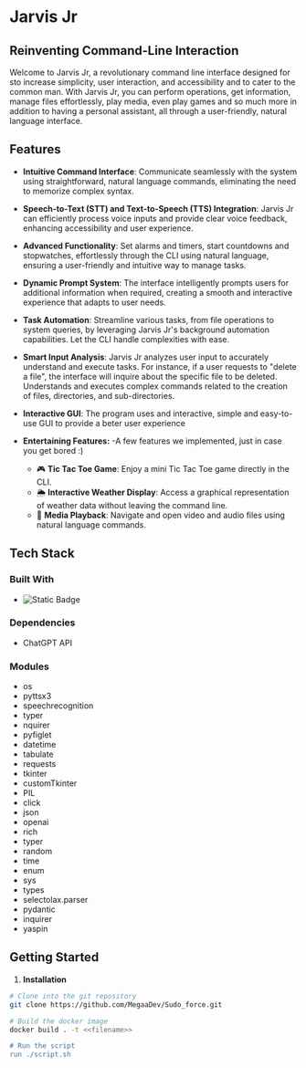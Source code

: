 # Jarvis Jr
## Reinventing Command-Line Interaction

Welcome to Jarvis Jr, a revolutionary command line interface designed for sto increase simplicity, user interaction, and accessibility and to cater to the common man. With Jarvis Jr, you can perform operations, get information, manage files effortlessly, play media, even play games and so much more in addition to having a personal assistant, all through a user-friendly, natural language interface.

## Features

- **Intuitive Command Interface**: Communicate seamlessly with the system using straightforward, natural language commands, eliminating the need to memorize complex syntax.

- **Speech-to-Text (STT) and Text-to-Speech (TTS) Integration**: Jarvis Jr can efficiently process voice inputs and provide clear voice feedback, enhancing accessibility and user experience.

- **Advanced Functionality**: Set alarms and timers, start countdowns and stopwatches,  effortlessly through the CLI using natural language, ensuring a user-friendly and intuitive way to manage tasks.

- **Dynamic Prompt System**: The interface intelligently prompts users for additional information when required, creating a smooth and interactive experience that adapts to user needs.

- **Task Automation**: Streamline various tasks, from file operations to system queries, by leveraging Jarvis Jr's background automation capabilities. Let the CLI handle complexities with ease.

- **Smart Input Analysis**: Jarvis Jr analyzes user input to accurately understand and execute tasks. For instance, if a user requests to "delete a file", the interface will inquire about the specific file to be deleted. Understands and executes complex commands related to the creation of files, directories, and sub-directories.

- **Interactive GUI**: The program uses and interactive, simple and easy-to-use GUI to provide a beter user experience

- **Entertaining Features:**
  -A few features we implemented, just in case you get bored :) 
  - 🎮 **Tic Tac Toe Game**: Enjoy a mini Tic Tac Toe game directly in the CLI.
  - 🌦️ **Interactive Weather Display**: Access a graphical representation of weather data without leaving the command line.
  - 🎵 **Media Playback**: Navigate and open video and audio files using natural language commands.


## Tech Stack
### **Built With**
   - ![Static Badge](https://img.shields.io/badge/Python-brightgreen)
### **Dependencies**
  - ChatGPT API

### **Modules**
  - os
  - pyttsx3
  - speechrecognition
  - typer
  - nquirer
  - pyfiglet
  - datetime
  - tabulate
  - requests
  - tkinter
  - customTkinter
  - PIL
  - click
  - json
  - openai
  - rich
  - typer
  - random
  - time
  - enum
  - sys
  - types
  - selectolax.parser
  - pydantic
  - inquirer
  - yaspin

## Getting Started

1. **Installation**

```bash
# Clone into the git repository
git clone https://github.com/MegaaDev/Sudo_force.git

# Build the docker image
docker build . -t <<filename>>

# Run the script
run ./script.sh
   
